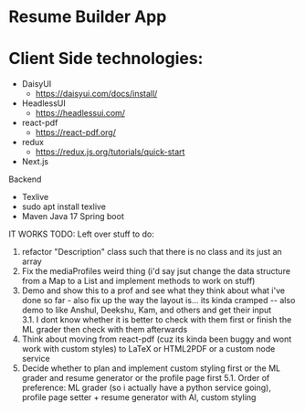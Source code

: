 # Resume Builder App

# Client Side technologies:

-   DaisyUI
    -   https://daisyui.com/docs/install/
-   HeadlessUI
    -   https://headlessui.com/
-   react-pdf
    -   https://react-pdf.org/
-   redux
    -   https://redux.js.org/tutorials/quick-start
-   Next.js

Backend

-   Texlive
-   sudo apt install texlive
- Maven Java 17 Spring boot

IT WORKS
TODO: Left over stuff to do:

1. refactor "Description" class such that there is no class and its just an array
2. Fix the mediaProfiles weird thing (i'd say jsut change the data structure from a Map to a List and implement methods to work on stuff)
3. Demo and show this to a prof and see what they think about what i've done so far - also fix up the way the layout is... its kinda cramped -- also demo to like Anshul, Deekshu, Kam, and others and get their input\
   3.1. I dont know whether it is better to check with them first or finish the ML grader then check with them afterwards
4. Think about moving from react-pdf (cuz its kinda been buggy and wont work with custom styles) to LaTeX or HTML2PDF or a custom node service
5. Decide whether to plan and implement custom styling first or the ML grader and resume generator or the profile page first
   5.1. Order of preference: ML grader (so i actually have a python service going), profile page setter + resume generator with AI, custom styling
